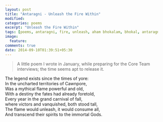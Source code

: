 ```yaml
---
layout: post
title: "Antaragni - Unleash the Fire Within"
modified:
categories: poems
excerpt: "Unleash the Fire Within"
tags: [poems, antaragni, fire, unleash, aham bhokalam, bhokal, antaragni14]
image:
  feature:
comments: true
date: 2014-09-10T01:39:51+05:30
---
```


> A little poem I wrote in January, while preparing for the Core Team interviews; the time seems apt to release it.

The legend exists since the times of yore:<br>
In the uncharted territories of Cawnpore,<br>
Was a mythical flame powerful and old,<br>
With a destiny the fates had already foretold,<br>
Every year in the grand carnival of fall,<br>
where victors and vanquished, both stood tall,<br>
The flame would unleash, it would consume all,<br>
And transcend their spirits to the immortal Gods.<br>

